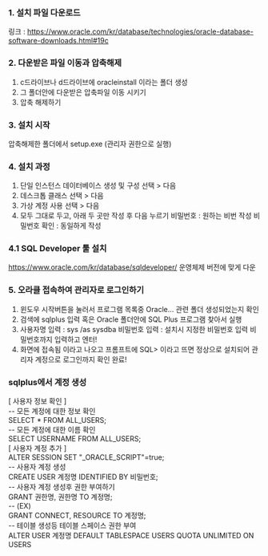 ### 1. 설치 파일 다운로드 <br/>
링크 : https://www.oracle.com/kr/database/technologies/oracle-database-software-downloads.html#19c <br/>

### 2. 다운받은 파일 이동과 압축해제
1) c드라이브나 d드라이브에 oracleinstall 이라는 폴더 생성
2) 그 폴더안에 다운받은 압축파일 이동 시키기
3) 압축 해제하기


### 3. 설치 시작
압축해제한 폴더에서 setup.exe (관리자 권한으로 실행)

### 4. 설치 과정
1) 단일 인스턴스 데이터베이스 생성 및 구성 선택 > 다음
2) 데스크톱 클래스 선택 > 다음
3) 가상 계정 사용 선택 > 다음
4) 모두 그대로 두고, 아래 두 곳만 작성 후 다음 누르기
비밀번호 : 원하는 비번 작성
비밀번호 확인 : 동일하게 작성

### 4.1 SQL Developer 툴 설치
https://www.oracle.com/kr/database/sqldeveloper/ 운영체제 버전에 맞게 다운

### 5. 오라클 접속하여 관리자로 로그인하기
1) 윈도우 시작버튼을 눌러서 프로그램 목록중 Oracle… 관련 폴더 생성되었는지 확인
2) 검색에 sqlplus 입력 혹은 Oracle 폴더안에 SQL Plus 프로그램 찾아서 실행
3) 사용자명 입력 : sys /as sysdba
비밀번호 입력 : 설치시 지정한 비밀번호 입력
비밀번호까지 입력하고 엔터! 
4) 화면에 접속됨 이라고 나오고 프롬프트에 SQL> 이라고 뜨면
정상으로 설치되어 관리자 계정으로 로그인까지 확인 완료!

### sqlplus에서 계정 생성  <br/>
[ 사용자 정보 확인 ]  <br/>
-- 모든 계정에 대한 정보 확인  <br/>
SELECT * FROM ALL_USERS;  <br/>
-- 모든 계정에 대한 이름 확인  <br/>
SELECT USERNAME FROM ALL_USERS;  <br/>
[ 사용자 계정 추가 ]  <br/>
ALTER SESSION SET "_ORACLE_SCRIPT"=true;  <br/>
-- 사용자 계정 생성  <br/>
CREATE USER 계정명 IDENTIFIED BY 비밀번호;  <br/>
-- 사용자 계정 생성후 권한 부여하기  <br/>
GRANT 권한명, 권한명 TO 계정명;  <br/>
-- (EX)  <br/>
GRANT CONNECT, RESOURCE TO 계정명;  <br/>
-- 테이블 생성등 테이블 스페이스 권한 부여  <br/>
ALTER USER 계정명 DEFAULT TABLESPACE USERS QUOTA UNLIMITED ON USERS  <br/>
